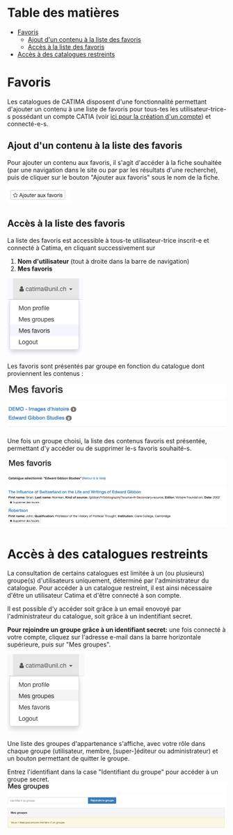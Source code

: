 # Table des matières

<!-- TOC -->

- [Favoris](#favoris)
    - [Ajout d'un contenu à la liste des favoris](#ajout-dun-contenu-à-la-liste-des-favoris)
    - [Accès à la liste des favoris](#accès-à-la-liste-des-favoris)
- [Accès à des catalogues restreints](#accès-à-des-catalogues-restreints)

<!-- /TOC -->

# Favoris

Les catalogues de CATIMA disposent d'une fonctionnalité permettant d'ajouter un contenu à une liste de favoris pour tous-tes les utilisateur-trice-s possédant un compte CATIA (voir [ici pour la création d'un compte](https://catima.unil.ch/fr/register)) et connecté-e-s.

## Ajout d'un contenu à la liste des favoris

Pour ajouter un contenu aux favoris, il s'agit d'accéder à la fiche souhaitée (par une navigation dans le site ou par par les résultats d'une recherche), puis de cliquer sur le bouton "Ajouter aux favoris" sous le nom de la fiche.

![](assets/favs/add_fav.png)

## Accès à la liste des favoris

La liste des favoris est accessible à 
tous-te utilisateur-trice inscrit-e et connecté à Catima, en cliquant successivement sur 

1. **Nom d'utilisateur** (tout à droite dans la barre de navigation)
2. **Mes favoris**

![](assets/favs/access_fav.png)

Les favoris sont présentés par groupe en fonction du catalogue dont proviennent les contenus : 

![](assets/favs/fav_list_group1.png)

Une fois un groupe choisi, la liste des contenus favoris est présentée, permettant d'y accéder ou de supprimer le-s favoris souhaité-s.

![](assets/favs/fav_list_group2.png)

# Accès à des catalogues restreints

La consultation de certains catalogues est limitée à un (ou plusieurs) groupe(s) d'utilisateurs uniquement, déterminé par l'administrateur du catalogue. Pour accéder à un catalogue restreint, il est ainsi nécessaire d'être un utilisateur Catima et d'être connecté à son compte.

Il est possible d'y accéder soit grâce à un email enovoyé par l'administrateur du catalogue, soit grâce à un indentifiant secret.

**Pour rejoindre un groupe grâce à un identifiant secret:** une fois connecté à votre compte, cliquez sur l'adresse e-mail dans la barre horizontale supérieure, puis sur "Mes groupes". 

![](assets/groups/access_group_list.png)

Une liste des groupes d'appartenance s'affiche, avec votre rôle dans chaque groupe (utilisateur, membre, [super-]éditeur ou administrateur) et un bouton permettant de quitter le groupe.

Entrez l'identifiant dans la case "Identifiant du groupe" pour accéder à un groupe secret.
![](assets/groups/new_groupid.png)